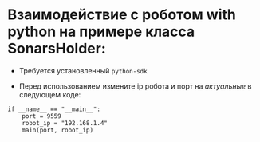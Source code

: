 # Взаимодействие с роботом with python на примере класса SonarsHolder:

* Требуется установленный `python-sdk`

* Перед использованием измените ip робота и порт на _актуальные_ в следующем коде:
```
if __name__ == "__main__":
    port = 9559
    robot_ip = "192.168.1.4"
    main(port, robot_ip)
```

